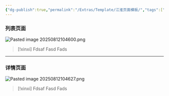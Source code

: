 ```yaml
---
{"dg-publish":true,"permalink":"/Extras/Template/江淮页面模板/","tags":["江淮毅昌/蝶创I-MES/MES"]}
---
```



### 列表页面

![Pasted image 20250812104600.png](/img/user/Extras/Attachments/Pasted%20image%2020250812104600.png)
> [!xinxi]
> Fdsaf
> Fasd
> Fads


---

### 详情页面

![Pasted image 20250812104627.png](/img/user/Extras/Attachments/Pasted%20image%2020250812104627.png)
> [!xinxi]
> Fdsaf
> Fasd
> Fads